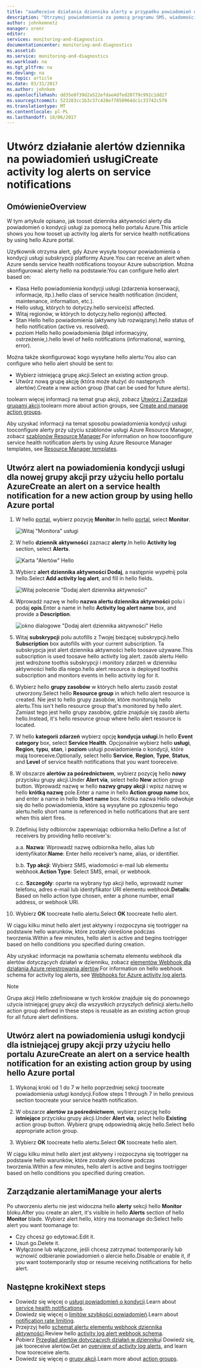 ```yaml
---
title: "aaaReceive działania dziennika alerty w przypadku powiadomień dotyczących usługi | Dokumentacja firmy Microsoft"
description: "Otrzymuj powiadomienia za pomocą programu SMS, wiadomości e-mail lub elementu webhook w przypadku wystąpienia usługi Azure."
author: johnkemnetz
manager: orenr
editor: 
services: monitoring-and-diagnostics
documentationcenter: monitoring-and-diagnostics
ms.assetid: 
ms.service: monitoring-and-diagnostics
ms.workload: na
ms.tgt_pltfrm: na
ms.devlang: na
ms.topic: article
ms.date: 03/31/2017
ms.author: johnkem
ms.openlocfilehash: dd35e8f39d2a522efdae4dfed20779c992c1dd27
ms.sourcegitcommit: 523283cc1b3c37c428e77850964dc1c33742c5f0
ms.translationtype: MT
ms.contentlocale: pl-PL
ms.lasthandoff: 10/06/2017
---
```

# <a name="create-activity-log-alerts-on-service-notifications"></a><span data-ttu-id="c713d-103">Utwórz działanie alertów dziennika na powiadomień usługi</span><span class="sxs-lookup"><span data-stu-id="c713d-103">Create activity log alerts on service notifications</span></span>
## <a name="overview"></a><span data-ttu-id="c713d-104">Omówienie</span><span class="sxs-lookup"><span data-stu-id="c713d-104">Overview</span></span>
<span data-ttu-id="c713d-105">W tym artykule opisano, jak tooset dziennika aktywności alerty dla powiadomień o kondycji usługi za pomocą hello portalu Azure.</span><span class="sxs-lookup"><span data-stu-id="c713d-105">This article shows you how tooset up activity log alerts for service health notifications by using hello Azure portal.</span></span>  

<span data-ttu-id="c713d-106">Użytkownik otrzyma alert, gdy Azure wysyła tooyour powiadomienia o kondycji usługi subskrypcji platformy Azure.</span><span class="sxs-lookup"><span data-stu-id="c713d-106">You can receive an alert when Azure sends service health notifications tooyour Azure subscription.</span></span> <span data-ttu-id="c713d-107">Można skonfigurować alerty hello na podstawie:</span><span class="sxs-lookup"><span data-stu-id="c713d-107">You can configure hello alert based on:</span></span>

- <span data-ttu-id="c713d-108">Klasa Hello powiadomienia kondycji usługi (zdarzenia konserwacji, informacje, itp.).</span><span class="sxs-lookup"><span data-stu-id="c713d-108">hello class of service health notification (incident, maintenance, information, etc.).</span></span>
- <span data-ttu-id="c713d-109">Hello usług, których to dotyczy.</span><span class="sxs-lookup"><span data-stu-id="c713d-109">hello service(s) affected.</span></span>
- <span data-ttu-id="c713d-110">Witaj regionów, w których to dotyczy.</span><span class="sxs-lookup"><span data-stu-id="c713d-110">hello region(s) affected.</span></span>
- <span data-ttu-id="c713d-111">Stan Hello hello powiadomienia (aktywny lub rozwiązany).</span><span class="sxs-lookup"><span data-stu-id="c713d-111">hello status of hello notification (active vs. resolved).</span></span>
- <span data-ttu-id="c713d-112">poziom Hello hello powiadomienia (błąd informacyjny, ostrzeżenie,).</span><span class="sxs-lookup"><span data-stu-id="c713d-112">hello level of hello notifications (informational, warning, error).</span></span>

<span data-ttu-id="c713d-113">Można także skonfigurować kogo wysyłane hello alertu:</span><span class="sxs-lookup"><span data-stu-id="c713d-113">You also can configure who hello alert should be sent to:</span></span>

- <span data-ttu-id="c713d-114">Wybierz istniejącą grupę akcji.</span><span class="sxs-lookup"><span data-stu-id="c713d-114">Select an existing action group.</span></span>
- <span data-ttu-id="c713d-115">Utwórz nową grupę akcję (która może służyć do następnych alertów).</span><span class="sxs-lookup"><span data-stu-id="c713d-115">Create a new action group (that can be used for future alerts).</span></span>

<span data-ttu-id="c713d-116">toolearn więcej informacji na temat grup akcji, zobacz [Utwórz i Zarządzaj grupami akcji](monitoring-action-groups.md).</span><span class="sxs-lookup"><span data-stu-id="c713d-116">toolearn more about action groups, see [Create and manage action groups](monitoring-action-groups.md).</span></span>

<span data-ttu-id="c713d-117">Aby uzyskać informacji na temat sposobu powiadomienia kondycji usługi tooconfigure alerty przy użyciu szablonów usługi Azure Resource Manager, zobacz [szablonów Resource Manager](monitoring-create-activity-log-alerts-with-resource-manager-template.md).</span><span class="sxs-lookup"><span data-stu-id="c713d-117">For information on how tooconfigure service health notification alerts by using Azure Resource Manager templates, see [Resource Manager templates](monitoring-create-activity-log-alerts-with-resource-manager-template.md).</span></span>

## <a name="create-an-alert-on-a-service-health-notification-for-a-new-action-group-by-using-hello-azure-portal"></a><span data-ttu-id="c713d-118">Utwórz alert na powiadomienia kondycji usługi dla nowej grupy akcji przy użyciu hello portalu Azure</span><span class="sxs-lookup"><span data-stu-id="c713d-118">Create an alert on a service health notification for a new action group by using hello Azure portal</span></span>
1. <span data-ttu-id="c713d-119">W hello [portal](https://portal.azure.com), wybierz pozycję **Monitor**.</span><span class="sxs-lookup"><span data-stu-id="c713d-119">In hello [portal](https://portal.azure.com), select **Monitor**.</span></span>

    ![Witaj "Monitora" usługi](./media/monitoring-activity-log-alerts-on-service-notifications/home-monitor.png)

2. <span data-ttu-id="c713d-121">W hello **dziennik aktywności** zaznacz **alerty**.</span><span class="sxs-lookup"><span data-stu-id="c713d-121">In hello **Activity log** section, select **Alerts**.</span></span>

    ![Karta "Alertów" Hello](./media/monitoring-activity-log-alerts-on-service-notifications/alerts-blades.png)

3. <span data-ttu-id="c713d-123">Wybierz **alert dziennika aktywności Dodaj**, a następnie wypełnij pola hello.</span><span class="sxs-lookup"><span data-stu-id="c713d-123">Select **Add activity log alert**, and fill in hello fields.</span></span>

    ![Witaj polecenie "Dodaj alert dziennika aktywności"](./media/monitoring-activity-log-alerts-on-service-notifications/add-activity-log-alert.png)

4. <span data-ttu-id="c713d-125">Wprowadź nazwę w hello **nazwa alertu dziennika aktywności** polu i podaj **opis**.</span><span class="sxs-lookup"><span data-stu-id="c713d-125">Enter a name in hello **Activity log alert name** box, and provide a **Description**.</span></span>

    ![okno dialogowe "Dodaj alert dziennika aktywności" Hello](./media/monitoring-activity-log-alerts-on-service-notifications/activity-log-alert-service-notification-new-action-group.png)

5. <span data-ttu-id="c713d-127">Witaj **subskrypcji** polu autofills z Twojej bieżącej subskrypcji.</span><span class="sxs-lookup"><span data-stu-id="c713d-127">hello **Subscription** box autofills with your current subscription.</span></span> <span data-ttu-id="c713d-128">Ta subskrypcja jest alert dziennika aktywności hello toosave używane.</span><span class="sxs-lookup"><span data-stu-id="c713d-128">This subscription is used toosave hello activity log alert.</span></span> <span data-ttu-id="c713d-129">zasób alertu Hello jest wdrożone toothis subskrypcji i monitory zdarzeń w dzienniku aktywności hello dla niego.</span><span class="sxs-lookup"><span data-stu-id="c713d-129">hello alert resource is deployed toothis subscription and monitors events in hello activity log for it.</span></span>

6. <span data-ttu-id="c713d-130">Wybierz hello **grupy zasobów** w których hello alertu zasób został utworzony.</span><span class="sxs-lookup"><span data-stu-id="c713d-130">Select hello **Resource group** in which hello alert resource is created.</span></span> <span data-ttu-id="c713d-131">Nie jest to hello grupy zasobów, które monitorują hello alertu.</span><span class="sxs-lookup"><span data-stu-id="c713d-131">This isn't hello resource group that's monitored by hello alert.</span></span> <span data-ttu-id="c713d-132">Zamiast tego jest hello grupy zasobów, gdzie znajduje się zasób alertu hello.</span><span class="sxs-lookup"><span data-stu-id="c713d-132">Instead, it's hello resource group where hello alert resource is located.</span></span>

7. <span data-ttu-id="c713d-133">W hello **kategorii zdarzeń** wybierz opcję **kondycja usługi**.</span><span class="sxs-lookup"><span data-stu-id="c713d-133">In hello **Event category** box, select **Service Health**.</span></span> <span data-ttu-id="c713d-134">Opcjonalnie wybierz hello **usługi**, **Region**, **typu**, **stan**, i **poziom** usługi powiadomienia o kondycji, które mają tooreceive.</span><span class="sxs-lookup"><span data-stu-id="c713d-134">Optionally, select hello **Service**, **Region**, **Type**, **Status**, and **Level** of service health notifications that you want tooreceive.</span></span>

8. <span data-ttu-id="c713d-135">W obszarze **alertów za pośrednictwem**, wybierz pozycję hello **nowy** przycisku grupy akcji.</span><span class="sxs-lookup"><span data-stu-id="c713d-135">Under **Alert via**, select hello **New** action group button.</span></span> <span data-ttu-id="c713d-136">Wprowadź nazwę w hello **nazwy grupy akcji** i wpisz nazwę w hello **krótką nazwę** pole.</span><span class="sxs-lookup"><span data-stu-id="c713d-136">Enter a name in hello **Action group name** box, and enter a name in hello **Short name** box.</span></span> <span data-ttu-id="c713d-137">Krótka nazwa Hello odwołuje się do hello powiadomienia, które są wysyłane po zgłoszeniu tego alertu.</span><span class="sxs-lookup"><span data-stu-id="c713d-137">hello short name is referenced in hello notifications that are sent when this alert fires.</span></span>

9. <span data-ttu-id="c713d-138">Zdefiniuj listy odbiorców zapewniając odbiornika hello:</span><span class="sxs-lookup"><span data-stu-id="c713d-138">Define a list of receivers by providing hello receiver's:</span></span>

    <span data-ttu-id="c713d-139">a.</span><span class="sxs-lookup"><span data-stu-id="c713d-139">a.</span></span> <span data-ttu-id="c713d-140">**Nazwa**: Wprowadź nazwę odbiornika hello, alias lub identyfikator.</span><span class="sxs-lookup"><span data-stu-id="c713d-140">**Name**: Enter hello receiver’s name, alias, or identifier.</span></span>

    <span data-ttu-id="c713d-141">b.</span><span class="sxs-lookup"><span data-stu-id="c713d-141">b.</span></span> <span data-ttu-id="c713d-142">**Typ akcji**: Wybierz SMS, wiadomości e-mail lub elementu webhook.</span><span class="sxs-lookup"><span data-stu-id="c713d-142">**Action Type**: Select SMS, email, or webhook.</span></span>

    <span data-ttu-id="c713d-143">c.</span><span class="sxs-lookup"><span data-stu-id="c713d-143">c.</span></span> <span data-ttu-id="c713d-144">**Szczegóły**: oparte na wybrany typ akcji hello, wprowadź numer telefonu, adres e-mail lub identyfikator URI elementu webhook.</span><span class="sxs-lookup"><span data-stu-id="c713d-144">**Details**: Based on hello action type chosen, enter a phone number, email address, or webhook URI.</span></span>

10. <span data-ttu-id="c713d-145">Wybierz **OK** toocreate hello alertu.</span><span class="sxs-lookup"><span data-stu-id="c713d-145">Select **OK** toocreate hello alert.</span></span>

<span data-ttu-id="c713d-146">W ciągu kilku minut hello alert jest aktywny i rozpoczyna się tootrigger na podstawie hello warunków, które zostały określone podczas tworzenia.</span><span class="sxs-lookup"><span data-stu-id="c713d-146">Within a few minutes, hello alert is active and begins tootrigger based on hello conditions you specified during creation.</span></span>

<span data-ttu-id="c713d-147">Aby uzyskać informacje na powitania schematu elementu webhook dla alertów dotyczących działań w dzienniku, zobacz [elementów Webhook dla działania Azure rejestrowania alertów](monitoring-activity-log-alerts-webhook.md).</span><span class="sxs-lookup"><span data-stu-id="c713d-147">For information on hello webhook schema for activity log alerts, see [Webhooks for Azure activity log alerts](monitoring-activity-log-alerts-webhook.md).</span></span>

>[!NOTE]
><span data-ttu-id="c713d-148">Grupa akcji Hello zdefiniowane w tych kroków znajduje się do ponownego użycia istniejącej grupy akcji dla wszystkich przyszłych definicji alertu.</span><span class="sxs-lookup"><span data-stu-id="c713d-148">hello action group defined in these steps is reusable as an existing action group for all future alert definitions.</span></span>
>
>

## <a name="create-an-alert-on-a-service-health-notification-for-an-existing-action-group-by-using-hello-azure-portal"></a><span data-ttu-id="c713d-149">Utwórz alert na powiadomienia usługi kondycji dla istniejącej grupy akcji przy użyciu hello portalu Azure</span><span class="sxs-lookup"><span data-stu-id="c713d-149">Create an alert on a service health notification for an existing action group by using hello Azure portal</span></span>

1. <span data-ttu-id="c713d-150">Wykonaj kroki od 1 do 7 w hello poprzedniej sekcji toocreate powiadomienia usługi kondycji.</span><span class="sxs-lookup"><span data-stu-id="c713d-150">Follow steps 1 through 7 in hello previous section toocreate your service health notification.</span></span> 

2. <span data-ttu-id="c713d-151">W obszarze **alertów za pośrednictwem**, wybierz pozycję hello **istniejące** przycisku grupy akcji.</span><span class="sxs-lookup"><span data-stu-id="c713d-151">Under **Alert via**, select hello **Existing** action group button.</span></span> <span data-ttu-id="c713d-152">Wybierz grupę odpowiednią akcję hello.</span><span class="sxs-lookup"><span data-stu-id="c713d-152">Select hello appropriate action group.</span></span>

3. <span data-ttu-id="c713d-153">Wybierz **OK** toocreate hello alertu.</span><span class="sxs-lookup"><span data-stu-id="c713d-153">Select **OK** toocreate hello alert.</span></span>

<span data-ttu-id="c713d-154">W ciągu kilku minut hello alert jest aktywny i rozpoczyna się tootrigger na podstawie hello warunków, które zostały określone podczas tworzenia.</span><span class="sxs-lookup"><span data-stu-id="c713d-154">Within a few minutes, hello alert is active and begins tootrigger based on hello conditions you specified during creation.</span></span>

## <a name="manage-your-alerts"></a><span data-ttu-id="c713d-155">Zarządzanie alertami</span><span class="sxs-lookup"><span data-stu-id="c713d-155">Manage your alerts</span></span>

<span data-ttu-id="c713d-156">Po utworzeniu alertu nie jest widoczna hello **alerty** sekcji hello **Monitor** bloku.</span><span class="sxs-lookup"><span data-stu-id="c713d-156">After you create an alert, it's visible in hello **Alerts** section of hello **Monitor** blade.</span></span> <span data-ttu-id="c713d-157">Wybierz alert hello, który ma toomanage do:</span><span class="sxs-lookup"><span data-stu-id="c713d-157">Select hello alert you want toomanage to:</span></span>

* <span data-ttu-id="c713d-158">Czy chcesz go edytować.</span><span class="sxs-lookup"><span data-stu-id="c713d-158">Edit it.</span></span>
* <span data-ttu-id="c713d-159">Usuń go.</span><span class="sxs-lookup"><span data-stu-id="c713d-159">Delete it.</span></span>
* <span data-ttu-id="c713d-160">Wyłączone lub włączone, jeśli chcesz zatrzymać tootemporarily lub wznowić odbieranie powiadomień o alercie hello.</span><span class="sxs-lookup"><span data-stu-id="c713d-160">Disable or enable it, if you want tootemporarily stop or resume receiving notifications for hello alert.</span></span>

## <a name="next-steps"></a><span data-ttu-id="c713d-161">Następne kroki</span><span class="sxs-lookup"><span data-stu-id="c713d-161">Next steps</span></span>
- <span data-ttu-id="c713d-162">Dowiedz się więcej o [usługi powiadomień o kondycji](monitoring-service-notifications.md).</span><span class="sxs-lookup"><span data-stu-id="c713d-162">Learn about [service health notifications](monitoring-service-notifications.md).</span></span>
- <span data-ttu-id="c713d-163">Dowiedz się więcej o [limitów szybkości powiadomień](monitoring-alerts-rate-limiting.md).</span><span class="sxs-lookup"><span data-stu-id="c713d-163">Learn about [notification rate limiting](monitoring-alerts-rate-limiting.md).</span></span>
- <span data-ttu-id="c713d-164">Przejrzyj hello [schemat alertu elementu webhook dziennika aktywności](monitoring-activity-log-alerts-webhook.md).</span><span class="sxs-lookup"><span data-stu-id="c713d-164">Review hello [activity log alert webhook schema](monitoring-activity-log-alerts-webhook.md).</span></span>
- <span data-ttu-id="c713d-165">Pobierz [Przegląd alertów dotyczących działań w dzienniku](monitoring-overview-alerts.md)i Dowiedz się, jak tooreceive alertów.</span><span class="sxs-lookup"><span data-stu-id="c713d-165">Get an [overview of activity log alerts](monitoring-overview-alerts.md), and learn how tooreceive alerts.</span></span> 
- <span data-ttu-id="c713d-166">Dowiedz się więcej o [grupy akcji](monitoring-action-groups.md).</span><span class="sxs-lookup"><span data-stu-id="c713d-166">Learn more about [action groups](monitoring-action-groups.md).</span></span>
